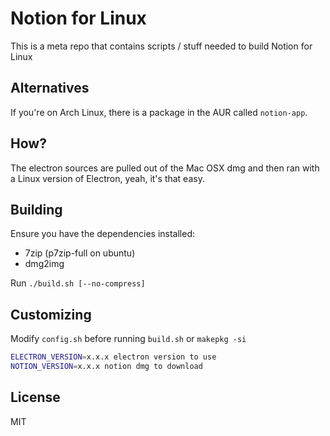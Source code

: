 # Notion for Linux

This is a meta repo that contains scripts / stuff needed to build Notion for Linux

## Alternatives

If you're on Arch Linux, there is a package in the AUR called `notion-app`.

## How?

The electron sources are pulled out of the Mac OSX dmg and then ran with a Linux version of Electron, yeah, it's that easy.

## Building

Ensure you have the dependencies installed:

 * 7zip (p7zip-full on ubuntu)
 * dmg2img

Run `./build.sh [--no-compress]`

## Customizing

Modify `config.sh` before running `build.sh` or `makepkg -si`

```bash
ELECTRON_VERSION=x.x.x electron version to use
NOTION_VERSION=x.x.x notion dmg to download
```

## License

MIT
